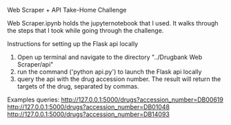 Web Scraper + API Take-Home Challenge

Web Scraper.ipynb holds the jupyternotebook that I used.
It walks through the steps that I took while going through the challenge.

Instructions for setting up the Flask api locally

1. Open up terminal and navigate to the directory "../Drugbank Web Scraper/api"
2. run the command ('python api.py') to launch the Flask api locally
3. query the api with the drug accession number. The result will return the targets of the drug, separated by commas.

Examples queries:
http://127.0.0.1:5000/drugs?accession_number=DB00619
http://127.0.0.1:5000/drugs?accession_number=DB01048
http://127.0.0.1:5000/drugs?accession_number=DB14093
